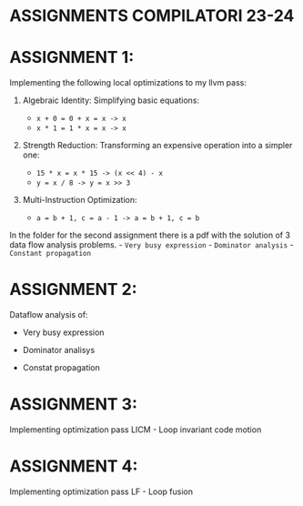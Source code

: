 # ASSIGNMENTS COMPILATORI 23-24

# ASSIGNMENT 1:

Implementing the following local optimizations to my llvm pass:

1. Algebraic Identity: Simplifying basic equations:
    - `x + 0 = 0 + x = x -> x`
    - `x * 1 = 1 * x = x -> x`

2. Strength Reduction: Transforming an expensive operation into a simpler one:
    - `15 * x = x * 15 -> (x << 4) - x`
    - `y = x / 8 -> y = x >> 3`

3. Multi-Instruction Optimization:
    - `a = b + 1, c = a - 1 -> a = b + 1, c = b`

In the folder for the second assignment there is a pdf with the solution of 3 data flow analysis problems. 
    - `Very busy expression`
    - `Dominator analysis`
    - `Constant propagation`

# ASSIGNMENT 2:

Dataflow analysis of:

- Very busy expression

- Dominator analisys

- Constat propagation

# ASSIGNMENT 3:

Implementing optimization pass LICM - Loop invariant code motion

# ASSIGNMENT 4:

Implementing optimization pass LF - Loop fusion
